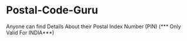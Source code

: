 # Postal-Code-Guru
Anyone can find  Details About their Postal Index Number (PIN) (*** Only Valid For INDIA***)

